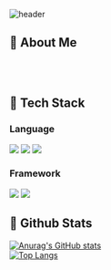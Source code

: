 <div>
  
  <!--Header-->
  ![header](https://capsule-render.vercel.app/api?type=speech&color=gradient&height=300&section=header&text=Bello)
  
</div>

<div>
  <!--Body-->
  
  ## 👀 About Me
  <br/>
  <br/>
  
  ## 🧱 Tech Stack
  ### Language
  <!--JAVA-->
  <img src="https://img.shields.io/badge/java-007396?style=flat-square&logo=java&logoColor=white"/>
  <!--JavaScript-->
  <img src="https://img.shields.io/badge/Javascript-ffb13b?style=flat-square&logo=javascript&logoColor=white"/>
  <!--MySQL-->
  <img src="https://img.shields.io/badge/mysql-4479A1?style=flat-square&logo=mysql&logoColor=white"/>
  <br/>
  
  ### Framework
  <!--React-->
  <img src="https://img.shields.io/badge/React-61DAFB?style=flat-square&logo=React&logoColor=white&Color=white"/>
  <!--SpringBoot-->
  <img src="https://img.shields.io/badge/SpringBoot-6DB33F?style=flat-square&logo=SpringBoot&logoColor=white"/>
  <br/>
  
  
  ## 🤔 Github Stats
  [![Anurag's GitHub stats](https://github-readme-stats.vercel.app/api?username=leeym27)](https://github.com/anuraghazra/github-readme-stats)
  <br/>
  [![Top Langs](https://github-readme-stats.vercel.app/api/top-langs/?username=leeym27)](https://github.com/anuraghazra/github-readme-stats)
  
</div>

